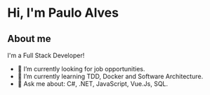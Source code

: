 # Hi, I'm Paulo Alves

## About me

I'm a Full Stack Developer!

- 🔭 I’m currently looking for job opportunities.
- 🌱 I’m currently learning TDD, Docker and Software Architecture.
- 💬 Ask me about: C#, .NET, JavaScript, Vue.Js, SQL.
  
<!---
pamjdeveloper/pamjdeveloper is a ✨ special ✨ repository because its `README.md` (this file) appears on your GitHub profile.
You can click the Preview link to take a look at your changes.
--->

<!---
- 👋 Hi, I’m Paulo Alves
- 👀 I’m interested in ...
- 🌱 I’m currently learning ...
- 💞️ I’m looking to collaborate on ...
- 📫 How to reach me ...
--->
